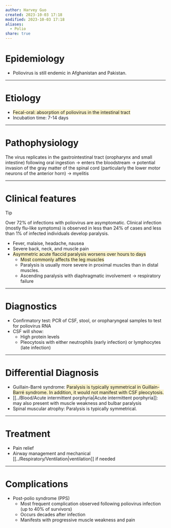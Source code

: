 ```yaml
---
author: Harvey Guo
created: 2023-10-03 17:18
modified: 2023-10-03 17:18
aliases:
  - Polio
share: true
---
```

# Epidemiology
- Poliovirus is still endemic in Afghanistan and Pakistan.

---
# Etiology
- <span style="background:rgba(240, 200, 0, 0.2)">Fecal-oral: absorption of poliovirus in the intestinal tract</span>
- Incubation time: 7-14 days

---
# Pathophysiology
The virus replicates in the gastrointestinal tract (oropharynx and small intestine) following oral ingestion → enters the bloodstream → potential invasion of the gray matter of the spinal cord (particularly the lower motor neurons of the anterior horn) → myelitis

---
# Clinical features
>[!tip] 
>Over 72% of infections with poliovirus are asymptomatic. Clinical infection (mostly flu-like symptoms) is observed in less than 24% of cases and less than 1% of infected individuals develop paralysis.

- Fever, malaise, headache, nausea
- Severe back, neck, and muscle pain
- <span style="background:rgba(240, 200, 0, 0.2)">Asymmetric acute flaccid paralysis worsens over hours to days</span>
	- <span style="background:rgba(240, 200, 0, 0.2)">Most commonly affects the leg muscles</span>
	- Paralysis is usually more severe in proximal muscles than in distal muscles.
	- Ascending paralysis with diaphragmatic involvement → respiratory failure

---
# Diagnostics
- Confirmatory test: PCR of CSF, stool, or oropharyngeal samples to test for poliovirus RNA 
- CSF will show:
	- High protein levels
	- Pleocytosis with either neutrophils (early infection) or lymphocytes (late infection)

---
# Differential Diagnosis
- Guillain-Barré syndrome: <span style="background:rgba(240, 200, 0, 0.2)">Paralysis is typically symmetrical in Guillain-Barré syndrome. In addition, it would not manifest with CSF pleocytosis.</span>
- [[../Blood/Acute intermittent porphyria|Acute intermittent porphyria]]: may also present with muscle weakness and bulbar paralysis
- Spinal muscular atrophy: Paralysis is typically symmetrical.

---
# Treatment
- Pain relief
- Airway management and mechanical [[../Respiratory/Ventilation|ventilation]] if needed

---
# Complications
- Post-polio syndrome (PPS) 
	- Most frequent complication observed following poliovirus infection (up to 40% of survivors)
	- Occurs decades after infection
	- Manifests with progressive muscle weakness and pain